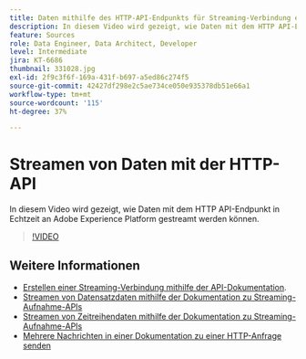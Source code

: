 ```yaml
---
title: Daten mithilfe des HTTP-API-Endpunkts für Streaming-Verbindung erfassen
description: In diesem Video wird gezeigt, wie Daten mit dem HTTP API-Endpunkt in Echtzeit an Adobe Experience Platform gestreamt werden können.
feature: Sources
role: Data Engineer, Data Architect, Developer
level: Intermediate
jira: KT-6686
thumbnail: 331028.jpg
exl-id: 2f9c3f6f-169a-431f-b697-a5ed86c274f5
source-git-commit: 42427df298e2c5ae734ce050e935378db51e66a1
workflow-type: tm+mt
source-wordcount: '115'
ht-degree: 37%

---
```


# Streamen von Daten mit der HTTP-API

In diesem Video wird gezeigt, wie Daten mit dem HTTP API-Endpunkt in Echtzeit an Adobe Experience Platform gestreamt werden können.

>[!VIDEO](https://video.tv.adobe.com/v/331028?quality=12&learn=on)

## Weitere Informationen

* [Erstellen einer Streaming-Verbindung mithilfe der API-Dokumentation](https://experienceleague.adobe.com/docs/experience-platform/sources/api-tutorials/create/streaming/http.html).
* [Streamen von Datensatzdaten mithilfe der Dokumentation zu Streaming-Aufnahme-APIs](https://experienceleague.adobe.com/docs/experience-platform/ingestion/tutorials/streaming-record-data.html)
* [Streamen von Zeitreihendaten mithilfe der Dokumentation zu Streaming-Aufnahme-APIs](https://experienceleague.adobe.com/docs/experience-platform/ingestion/tutorials/streaming-time-series-data.html)
* [Mehrere Nachrichten in einer Dokumentation zu einer HTTP-Anfrage senden](https://experienceleague.adobe.com/docs/experience-platform/ingestion/tutorials/streaming-multiple-messages.html)